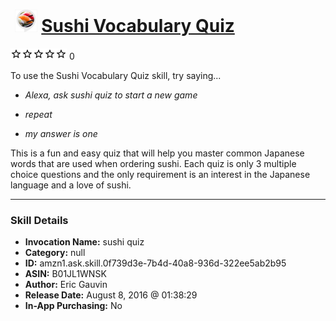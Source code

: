 # &nbsp;<img src="skill_icon" alt="Sushi Vocabulary Quiz icon" width="36"> [Sushi Vocabulary Quiz](http://alexa.amazon.com/#skills/amzn1.ask.skill.0f739d3e-7b4d-40a8-936d-322ee5ab2b95)
![0 stars](../../images/ic_star_border_black_18dp_1x.png)![0 stars](../../images/ic_star_border_black_18dp_1x.png)![0 stars](../../images/ic_star_border_black_18dp_1x.png)![0 stars](../../images/ic_star_border_black_18dp_1x.png)![0 stars](../../images/ic_star_border_black_18dp_1x.png) 0

To use the Sushi Vocabulary Quiz skill, try saying...

* *Alexa, ask sushi quiz to start a new game*

* *repeat*

* *my answer is one*

This is a fun and easy quiz that will help you master common Japanese words that are used when ordering sushi. Each quiz is only 3 multiple choice questions and the only requirement is an interest in the Japanese language and a love of sushi.

***

### Skill Details

* **Invocation Name:** sushi quiz
* **Category:** null
* **ID:** amzn1.ask.skill.0f739d3e-7b4d-40a8-936d-322ee5ab2b95
* **ASIN:** B01JL1WNSK
* **Author:** Eric Gauvin
* **Release Date:** August 8, 2016 @ 01:38:29
* **In-App Purchasing:** No
